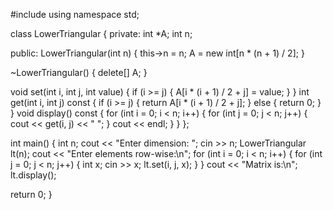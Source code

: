 #include <iostream>
using namespace std;

class LowerTriangular {
private:
    int *A;
    int n;

public:
    LowerTriangular(int n) {
        this->n = n;
        A = new int[n * (n + 1) / 2];
    }

   ~LowerTriangular() {
        delete[] A;
    }

   
   void set(int i, int j, int value) {
        if (i >= j) {
            A[i * (i + 1) / 2 + j] = value;
        }
    }
   int get(int i, int j) const {
        if (i >= j) {
            return A[i * (i + 1) / 2 + j];
        } else {
            return 0;
        }
    }
    void display() const {
        for (int i = 0; i < n; i++) {
            for (int j = 0; j < n; j++) {
                cout << get(i, j) << " ";
            }
            cout << endl;
        }
    }
};

int main() {
    int n;
    cout << "Enter dimension: ";
    cin >> n;
    LowerTriangular lt(n);
    cout << "Enter elements row-wise:\n";
    for (int i = 0; i < n; i++) {
        for (int j = 0; j < n; j++) {
            int x;
            cin >> x;
            lt.set(i, j, x);
        }
    }
   cout << "Matrix is:\n";
    lt.display();

 return 0;
}

